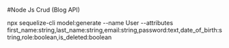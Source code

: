 #Node Js Crud (Blog API)

npx sequelize-cli model:generate --name User --attributes first_name:string,last_name:string,email:string,password:text,date_of_birth:string,role:boolean,is_deleted:boolean
